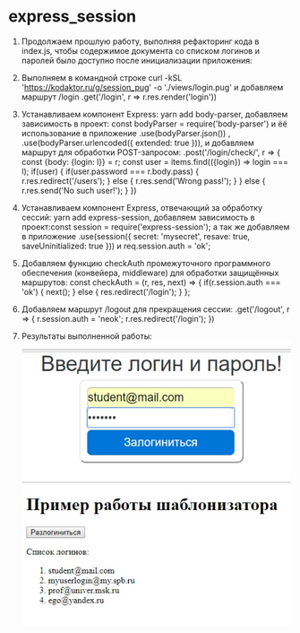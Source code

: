 # express_session
1. Продолжаем прошлую работу, выполняя рефакторинг кода в index.js, чтобы содержимое документа со списком логинов
и паролей было доступно после инициализации приложения:
2. Выполняем в командной строке curl -kSL 'https://kodaktor.ru/g/session_pug' -o './views/login.pug' и добавляем маршрут /login
.get('/login', r => r.res.render('login'))
3. Устанавливаем компонент Express: yarn add body-parser, добавляем зависимость в проект: const bodyParser = require('body-parser') и ёё использование в приложение .use(bodyParser.json()) , .use(bodyParser.urlencoded({ extended: true })), и добавляем маршрут для обработки POST-запросом:
 .post('/login/check/', r => {
    const {body: {login: l}} = r;
    const user = items.find(({login}) => login === l);
    if(user) {
      if(user.password === r.body.pass) {        
        r.res.redirect('/users');
      } else {
        r.res.send('Wrong pass!');
      }
    } else {
      r.res.send('No such user!');
    }
  })
 
 4. Устанавливаем компонент Express, отвечающий за обработку сессий: yarn add express-session, добавляем зависимость в проект:const session = require('express-session'); а так же добавляем в приложение .use(session({	secret:	'mysecret',	resave:	true,	saveUninitialized:	true })) и req.session.auth = 'ok';
 5. Добавляем функцию checkAuth промежуточного программного обеспечения (конвейера, middleware) для обработки защищённых маршрутов:
 const checkAuth = (r, res, next) => {
  if(r.session.auth === 'ok') {
    next();
  } else {
    res.redirect('/login');
  }
};

6.  Добавляем маршрут /logout для прекращения сессии:
 .get('/logout', r => {
    r.session.auth = 'neok';
    r.res.redirect('/login');
  })
  
  
7. Результаты выполненной работы:
![alt text](https://github.com/nastyandreeva/express_session/blob/master/шаблон%20(2).jpg)
![alt text](https://github.com/nastyandreeva/express_session/blob/master/шаблон%20(1).jpg) 

